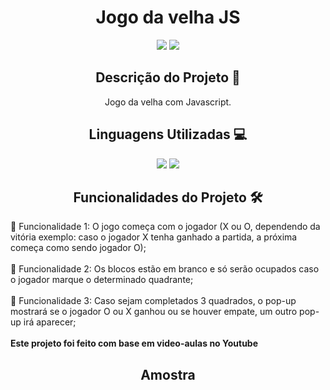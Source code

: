 <h1 align="center">Jogo da velha JS</h1>

<p align="center">
<img src="https://img.shields.io/badge/Status-Up-sucess"/>
<img src="https://img.shields.io/badge/Lan%C3%A7amento-Mar%202023-sucess">
</p>

<h2 align="center">Descrição do Projeto 🧾</h2>
<p align="center">Jogo da velha com Javascript. </p>

<h2 align="center">Linguagens Utilizadas 💻</h2>
<p align="center">
<img src="https://img.shields.io/badge/-HTML5-orange">
<img src="https://img.shields.io/badge/-JS-yellow">
</p>

<h2 align="center">Funcionalidades do Projeto 🛠️</h2>
📌 Funcionalidade 1: O jogo começa com o jogador (X ou O, dependendo da vitória exemplo: caso o jogador X tenha ganhado a partida, a próxima começa como sendo jogador O); <br> <br>
📌 Funcionalidade 2: Os blocos estão em branco e só serão ocupados caso o jogador marque o determinado quadrante; <br> <br>
📌 Funcionalidade 3: Caso sejam completados 3 quadrados, o pop-up mostrará se o jogador O ou X ganhou ou se houver empate, um outro pop-up irá aparecer; <br> <br>
<strong>Este projeto foi feito com base em video-aulas no Youtube<strong>

<h2 align="center">Amostra</h2>
<img src="">

